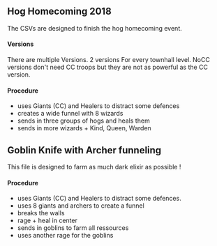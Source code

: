 ## Hog Homecoming 2018
The CSVs are designed to finish the hog homecoming event.

#### Versions
There are multiple Versions. 
2 versions For every townhall level.
NoCC versions don't need CC troops but they are not as powerful as the CC version.

#### Procedure
* uses Giants (CC) and Healers to distract some defences
* creates a wide funnel with 8 wizards
* sends in three groups of hogs and heals them
* sends in more wizards + Kind, Queen, Warden


## Goblin Knife with Archer funneling
This file is designed to farm as much dark elixir as possible !

#### Procedure
* uses Giants (CC) and Healers to distract some defences.
* uses 8 giants and archers to create a funnel
* breaks the walls
* rage + heal in center
* sends in goblins to farm all ressources
* uses another rage for the goblins
